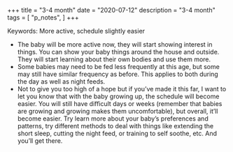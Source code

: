 +++
title = "3-4 month"
date = "2020-07-12"
description = "3-4 month"
tags = [
    "p_notes",
]
+++

Keywords: More active, schedule slightly easier

* The baby will be more active now, they will start showing interest in things. You can show your baby things around the house and outside. They will start learning about their own bodies and use them more.
* Some babies may need to be fed less frequently at this age, but some may still have similar frequency as before. This applies to both during the day as well as night feeds.
* Not to give you too high of a hope but if you’ve made it this far, I want to let you know that with the baby growing up, the schedule will become easier. You will still have difficult days or weeks (remember that babies are growing and growing makes them uncomfortable), but overall, it’ll become easier. Try learn more about your baby’s preferences and patterns, try different methods to deal with things like extending the short sleep, cutting the night feed, or training to self soothe, etc. And you’ll get there.